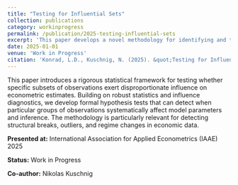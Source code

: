 ```yaml
---
title: "Testing for Influential Sets"
collection: publications
category: workinprogress
permalink: /publication/2025-testing-influential-sets
excerpt: 'This paper develops a novel methodology for identifying and testing influential subsets of observations in econometric models.'
date: 2025-01-01
venue: 'Work in Progress'
citation: 'Konrad, L.D., Kuschnig, N. (2025). &quot;Testing for Influential Sets.&quot; <i>arXiv pre-print</i>.'
---
```


This paper introduces a rigorous statistical framework for testing whether specific subsets of observations exert disproportionate influence on econometric estimates. Building on robust statistics and influence diagnostics, we develop formal hypothesis tests that can detect when particular groups of observations systematically affect model parameters and inference. The methodology is particularly relevant for detecting structural breaks, outliers, and regime changes in economic data.

**Presented at:** International Association for Applied Econometrics (IAAE) 2025

**Status:** Work in Progress

**Co-author:** Nikolas Kuschnig
